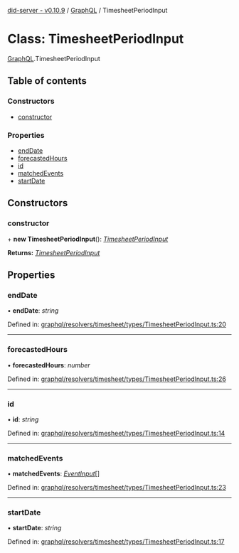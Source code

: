 [did-server - v0.10.9](../README.md) / [GraphQL](../modules/graphql.md) / TimesheetPeriodInput

# Class: TimesheetPeriodInput

[GraphQL](../modules/graphql.md).TimesheetPeriodInput

## Table of contents

### Constructors

- [constructor](graphql.timesheetperiodinput.md#constructor)

### Properties

- [endDate](graphql.timesheetperiodinput.md#enddate)
- [forecastedHours](graphql.timesheetperiodinput.md#forecastedhours)
- [id](graphql.timesheetperiodinput.md#id)
- [matchedEvents](graphql.timesheetperiodinput.md#matchedevents)
- [startDate](graphql.timesheetperiodinput.md#startdate)

## Constructors

### constructor

\+ **new TimesheetPeriodInput**(): [*TimesheetPeriodInput*](graphql.timesheetperiodinput.md)

**Returns:** [*TimesheetPeriodInput*](graphql.timesheetperiodinput.md)

## Properties

### endDate

• **endDate**: *string*

Defined in: [graphql/resolvers/timesheet/types/TimesheetPeriodInput.ts:20](https://github.com/Puzzlepart/did/blob/dev/server/graphql/resolvers/timesheet/types/TimesheetPeriodInput.ts#L20)

___

### forecastedHours

• **forecastedHours**: *number*

Defined in: [graphql/resolvers/timesheet/types/TimesheetPeriodInput.ts:26](https://github.com/Puzzlepart/did/blob/dev/server/graphql/resolvers/timesheet/types/TimesheetPeriodInput.ts#L26)

___

### id

• **id**: *string*

Defined in: [graphql/resolvers/timesheet/types/TimesheetPeriodInput.ts:14](https://github.com/Puzzlepart/did/blob/dev/server/graphql/resolvers/timesheet/types/TimesheetPeriodInput.ts#L14)

___

### matchedEvents

• **matchedEvents**: [*EventInput*](graphql.eventinput.md)[]

Defined in: [graphql/resolvers/timesheet/types/TimesheetPeriodInput.ts:23](https://github.com/Puzzlepart/did/blob/dev/server/graphql/resolvers/timesheet/types/TimesheetPeriodInput.ts#L23)

___

### startDate

• **startDate**: *string*

Defined in: [graphql/resolvers/timesheet/types/TimesheetPeriodInput.ts:17](https://github.com/Puzzlepart/did/blob/dev/server/graphql/resolvers/timesheet/types/TimesheetPeriodInput.ts#L17)
